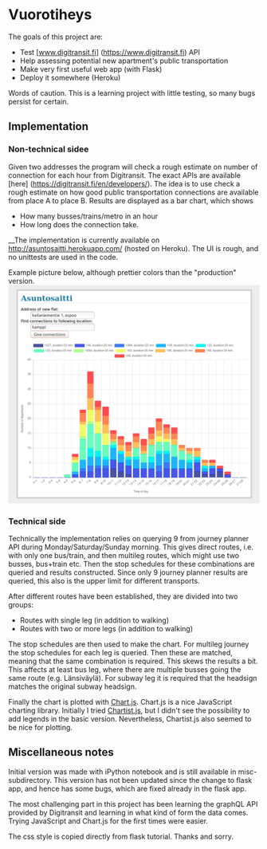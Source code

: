 # Vuorotiheys

The goals of this project are:
* Test [www.digitransit.fi] (https://www.digitransit.fi) API
* Help assessing potential new apartment's public transportation
* Make very first useful web app (with Flask)
* Deploy it somewhere (Heroku)

Words of caution. This is a learning project with little testing, so many bugs persist for certain.

## Implementation

### Non-technical sidee

Given two addresses the program will check a rough estimate on number of connection for each hour from Digitransit. The exact APIs are available [here] (https://digitransit.fi/en/developers/). The idea is to use check a rough estimate on how good public transportation connections are available from place A to place B. Results are displayed as a bar chart, which shows
* How many busses/trains/metro in an hour
* How long does the connection take.

__The implementation is currently available on http://asuntosaitti.herokuapp.com/ (hosted on Heroku). The UI is rough, and no unittests are used in the code. 

Example picture below, although prettier colors than the "production" version.
![Example pic on 22.11.2016 version][screenshot]

### Technical side

Technically the implementation relies on querying 9 from journey planner API during Monday/Saturday/Sunday morning. This gives direct routes, i.e. with only one bus/train, and then multileg routes, which might use two busses, bus+train etc. Then the stop schedules for these combinations are queried and results constructed. Since only 9 journey planner results are queried, this also is the upper limit for different transports.

After different routes have been established, they are divided into two groups:
* Routes with single leg (in addition to walking)
* Routes with two or more legs (in addition to walking)

The stop schedules are then used to make the chart. For multileg journey the stop schedules for each leg is queried. Then these are matched, meaning that the same combination is required. This skews the results a bit. This affects at least bus leg, where there are multiple busses going the same route (e.g. Länsiväylä). For subway leg it is required that the headsign matches the original subway headsign.

Finally the chart is plotted with [Chart.js](http://www.chartjs.org/). Chart.js is a nice JavaScript charting library. Initially I tried [Chartist.js](https://gionkunz.github.io/chartist-js/), but I didn't see the possibility to add legends in the basic version. Nevertheless, Chartist.js also seemed to be nice for plotting.

## Miscellaneous notes

Initial version was made with iPython notebook and is still available in misc-subdirectory. This version has not been updated since the change to flask app, and hence has some bugs, which are fixed already in the flask app.

The most challenging part in this project has been learning the graphQL API provided by Digitransit and learning in what kind of form the data comes. Trying JavaScript and Chart.js for the first times were easier.

The css style is copied directly from flask tutorial. Thanks and sorry.


[screenshot]: misc/Pic_2016_11_22.png "Screenshot of example results" 

